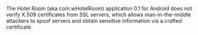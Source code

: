 The Hotel Room (aka com.wHotelRoom) application 0.1 for Android does not verify X.509 certificates from SSL servers, which allows man-in-the-middle attackers to spoof servers and obtain sensitive information via a crafted certificate.